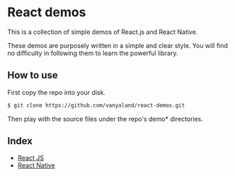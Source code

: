# React demos

This is a collection of simple demos of React.js and React Native.

These demos are purposely written in a simple and clear style. You will find no difficulty in following them to learn the powerful library.

## How to use

First copy the repo into your disk.

```bash
$ git clone https://github.com/vanyaland/react-demos.git
```

Then play with the source files under the repo's demo* directories.

## Index

- [React JS](../master/react-js)
- [React Native](../master/react-native)
